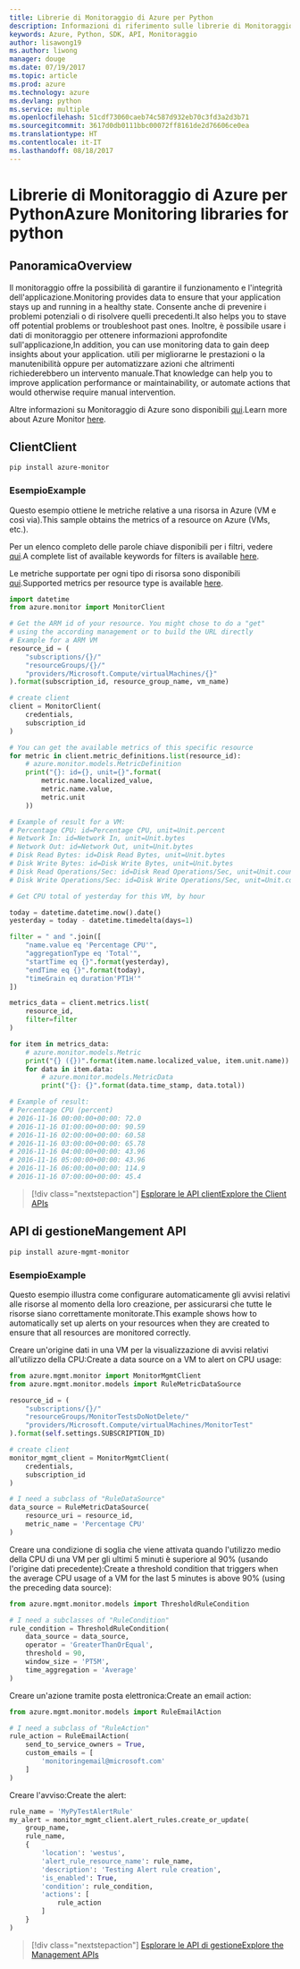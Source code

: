 ```yaml
---
title: Librerie di Monitoraggio di Azure per Python
description: Informazioni di riferimento sulle librerie di Monitoraggio di Azure per Python
keywords: Azure, Python, SDK, API, Monitoraggio
author: lisawong19
ms.author: liwong
manager: douge
ms.date: 07/19/2017
ms.topic: article
ms.prod: azure
ms.technology: azure
ms.devlang: python
ms.service: multiple
ms.openlocfilehash: 51cdf73060caeb74c587d932eb70c3fd3a2d3b71
ms.sourcegitcommit: 3617d0db0111bbc00072ff8161de2d76606ce0ea
ms.translationtype: HT
ms.contentlocale: it-IT
ms.lasthandoff: 08/18/2017
---
```

# <a name="azure-monitoring-libraries-for-python"></a><span data-ttu-id="b1113-104">Librerie di Monitoraggio di Azure per Python</span><span class="sxs-lookup"><span data-stu-id="b1113-104">Azure Monitoring libraries for python</span></span>

## <a name="overview"></a><span data-ttu-id="b1113-105">Panoramica</span><span class="sxs-lookup"><span data-stu-id="b1113-105">Overview</span></span> 
<span data-ttu-id="b1113-106">Il monitoraggio offre la possibilità di garantire il funzionamento e l'integrità dell'applicazione.</span><span class="sxs-lookup"><span data-stu-id="b1113-106">Monitoring provides data to ensure that your application stays up and running in a healthy state.</span></span> <span data-ttu-id="b1113-107">Consente anche di prevenire i problemi potenziali o di risolvere quelli precedenti.</span><span class="sxs-lookup"><span data-stu-id="b1113-107">It also helps you to stave off potential problems or troubleshoot past ones.</span></span> <span data-ttu-id="b1113-108">Inoltre, è possibile usare i dati di monitoraggio per ottenere informazioni approfondite sull'applicazione,</span><span class="sxs-lookup"><span data-stu-id="b1113-108">In addition, you can use monitoring data to gain deep insights about your application.</span></span> <span data-ttu-id="b1113-109">utili per migliorarne le prestazioni o la manutenibilità oppure per automatizzare azioni che altrimenti richiederebbero un intervento manuale.</span><span class="sxs-lookup"><span data-stu-id="b1113-109">That knowledge can help you to improve application performance or maintainability, or automate actions that would otherwise require manual intervention.</span></span>

<span data-ttu-id="b1113-110">Altre informazioni su Monitoraggio di Azure sono disponibili [qui](https://docs.microsoft.com/azure/monitoring-and-diagnostics/monitoring-overview-azure-monitor).</span><span class="sxs-lookup"><span data-stu-id="b1113-110">Learn more about Azure Monitor [here](https://docs.microsoft.com/azure/monitoring-and-diagnostics/monitoring-overview-azure-monitor).</span></span> 

## <a name="client"></a><span data-ttu-id="b1113-111">Client</span><span class="sxs-lookup"><span data-stu-id="b1113-111">Client</span></span>
```bash
pip install azure-monitor
```

### <a name="example"></a><span data-ttu-id="b1113-112">Esempio</span><span class="sxs-lookup"><span data-stu-id="b1113-112">Example</span></span>
<span data-ttu-id="b1113-113">Questo esempio ottiene le metriche relative a una risorsa in Azure (VM e così via).</span><span class="sxs-lookup"><span data-stu-id="b1113-113">This sample obtains the metrics of a resource on Azure (VMs, etc.).</span></span> 

<span data-ttu-id="b1113-114">Per un elenco completo delle parole chiave disponibili per i filtri, vedere [qui](https://msdn.microsoft.com/library/azure/mt743622.aspx).</span><span class="sxs-lookup"><span data-stu-id="b1113-114">A complete list of available keywords for filters is available [here](https://msdn.microsoft.com/library/azure/mt743622.aspx).</span></span>

<span data-ttu-id="b1113-115">Le metriche supportate per ogni tipo di risorsa sono disponibili [qui](https://docs.microsoft.com/azure/monitoring-and-diagnostics/monitoring-supported-metrics).</span><span class="sxs-lookup"><span data-stu-id="b1113-115">Supported metrics per resource type is available [here](https://docs.microsoft.com/azure/monitoring-and-diagnostics/monitoring-supported-metrics).</span></span>

```python
import datetime
from azure.monitor import MonitorClient

# Get the ARM id of your resource. You might chose to do a "get"
# using the according management or to build the URL directly
# Example for a ARM VM
resource_id = (
    "subscriptions/{}/"
    "resourceGroups/{}/"
    "providers/Microsoft.Compute/virtualMachines/{}"
).format(subscription_id, resource_group_name, vm_name)

# create client
client = MonitorClient(
    credentials,
    subscription_id
)

# You can get the available metrics of this specific resource
for metric in client.metric_definitions.list(resource_id):
    # azure.monitor.models.MetricDefinition
    print("{}: id={}, unit={}".format(
        metric.name.localized_value,
        metric.name.value,
        metric.unit
    ))

# Example of result for a VM:
# Percentage CPU: id=Percentage CPU, unit=Unit.percent
# Network In: id=Network In, unit=Unit.bytes
# Network Out: id=Network Out, unit=Unit.bytes
# Disk Read Bytes: id=Disk Read Bytes, unit=Unit.bytes
# Disk Write Bytes: id=Disk Write Bytes, unit=Unit.bytes
# Disk Read Operations/Sec: id=Disk Read Operations/Sec, unit=Unit.count_per_second
# Disk Write Operations/Sec: id=Disk Write Operations/Sec, unit=Unit.count_per_second

# Get CPU total of yesterday for this VM, by hour

today = datetime.datetime.now().date()
yesterday = today - datetime.timedelta(days=1)

filter = " and ".join([
    "name.value eq 'Percentage CPU'",
    "aggregationType eq 'Total'",
    "startTime eq {}".format(yesterday),
    "endTime eq {}".format(today),
    "timeGrain eq duration'PT1H'"
])

metrics_data = client.metrics.list(
    resource_id,
    filter=filter
)

for item in metrics_data:
    # azure.monitor.models.Metric
    print("{} ({})".format(item.name.localized_value, item.unit.name))
    for data in item.data:
        # azure.monitor.models.MetricData
        print("{}: {}".format(data.time_stamp, data.total))

# Example of result:
# Percentage CPU (percent)
# 2016-11-16 00:00:00+00:00: 72.0
# 2016-11-16 01:00:00+00:00: 90.59
# 2016-11-16 02:00:00+00:00: 60.58
# 2016-11-16 03:00:00+00:00: 65.78
# 2016-11-16 04:00:00+00:00: 43.96
# 2016-11-16 05:00:00+00:00: 43.96
# 2016-11-16 06:00:00+00:00: 114.9
# 2016-11-16 07:00:00+00:00: 45.4
```
> [!div class="nextstepaction"]
> [<span data-ttu-id="b1113-116">Esplorare le API client</span><span class="sxs-lookup"><span data-stu-id="b1113-116">Explore the Client APIs</span></span>](/python/api/overview/azure/monitoring/clientlibrary)

## <a name="mangement-api"></a><span data-ttu-id="b1113-117">API di gestione</span><span class="sxs-lookup"><span data-stu-id="b1113-117">Mangement API</span></span>
```bash
pip install azure-mgmt-monitor
```

### <a name="example"></a><span data-ttu-id="b1113-118">Esempio</span><span class="sxs-lookup"><span data-stu-id="b1113-118">Example</span></span>
<span data-ttu-id="b1113-119">Questo esempio illustra come configurare automaticamente gli avvisi relativi alle risorse al momento della loro creazione, per assicurarsi che tutte le risorse siano correttamente monitorate.</span><span class="sxs-lookup"><span data-stu-id="b1113-119">This example shows how to automatically set up alerts on your resources when they are created to ensure that all resources are monitored correctly.</span></span>

<span data-ttu-id="b1113-120">Creare un'origine dati in una VM per la visualizzazione di avvisi relativi all'utilizzo della CPU:</span><span class="sxs-lookup"><span data-stu-id="b1113-120">Create a data source on a VM to alert on CPU usage:</span></span>
```python
from azure.mgmt.monitor import MonitorMgmtClient
from azure.mgmt.monitor.models import RuleMetricDataSource

resource_id = (
    "subscriptions/{}/"
    "resourceGroups/MonitorTestsDoNotDelete/"
    "providers/Microsoft.Compute/virtualMachines/MonitorTest"
).format(self.settings.SUBSCRIPTION_ID)

# create client
monitor_mgmt_client = MonitorMgmtClient(
    credentials,
    subscription_id
)

# I need a subclass of "RuleDataSource"
data_source = RuleMetricDataSource(
    resource_uri = resource_id,
    metric_name = 'Percentage CPU'
)
```
<span data-ttu-id="b1113-121">Creare una condizione di soglia che viene attivata quando l'utilizzo medio della CPU di una VM per gli ultimi 5 minuti è superiore al 90% (usando l'origine dati precedente):</span><span class="sxs-lookup"><span data-stu-id="b1113-121">Create a threshold condition that triggers when the average CPU usage of a VM for the last 5 minutes is above 90% (using the preceding data source):</span></span>
```python
from azure.mgmt.monitor.models import ThresholdRuleCondition

# I need a subclasses of "RuleCondition"
rule_condition = ThresholdRuleCondition(
    data_source = data_source,
    operator = 'GreaterThanOrEqual',
    threshold = 90,
    window_size = 'PT5M',
    time_aggregation = 'Average'
)
```

<span data-ttu-id="b1113-122">Creare un'azione tramite posta elettronica:</span><span class="sxs-lookup"><span data-stu-id="b1113-122">Create an email action:</span></span>
```python
from azure.mgmt.monitor.models import RuleEmailAction

# I need a subclass of "RuleAction"
rule_action = RuleEmailAction(
    send_to_service_owners = True,
    custom_emails = [
        'monitoringemail@microsoft.com'
    ]
)
```

<span data-ttu-id="b1113-123">Creare l'avviso:</span><span class="sxs-lookup"><span data-stu-id="b1113-123">Create the alert:</span></span>
```python
rule_name = 'MyPyTestAlertRule'
my_alert = monitor_mgmt_client.alert_rules.create_or_update(
    group_name,
    rule_name,
    {
        'location': 'westus',
        'alert_rule_resource_name': rule_name,
        'description': 'Testing Alert rule creation',
        'is_enabled': True,
        'condition': rule_condition,
        'actions': [
            rule_action
        ]
    }
)
```
> [!div class="nextstepaction"]
> [<span data-ttu-id="b1113-124">Esplorare le API di gestione</span><span class="sxs-lookup"><span data-stu-id="b1113-124">Explore the Management APIs</span></span>](/python/api/overview/azure/monitoring/managementlibrary)